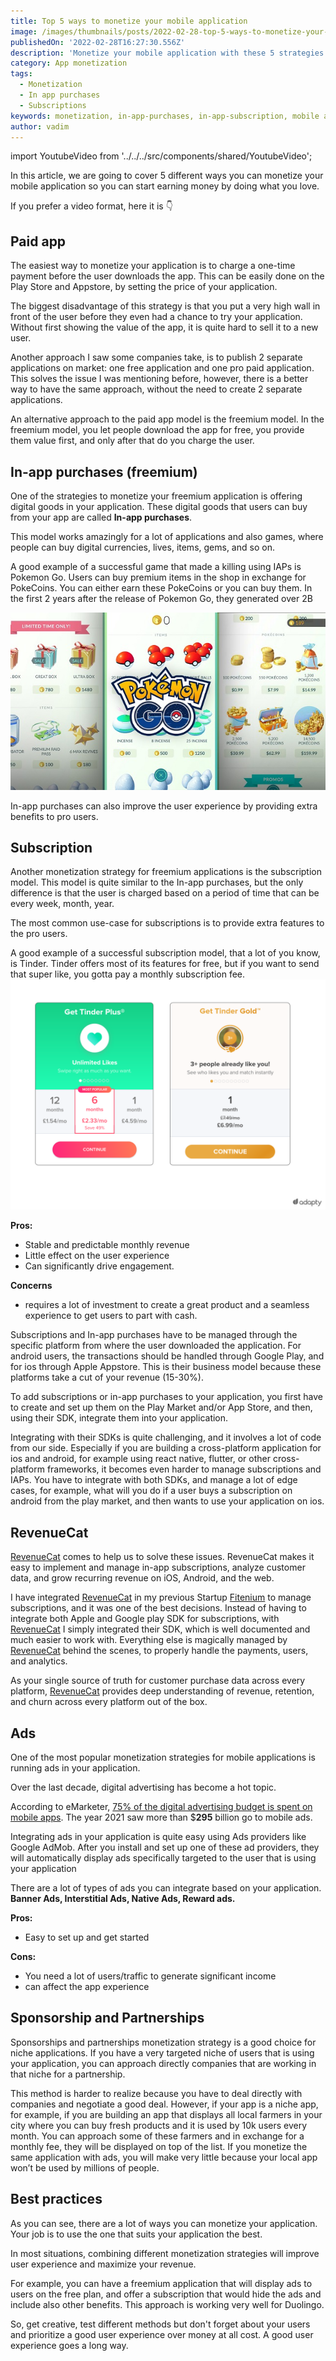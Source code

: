 ```yaml
---
title: Top 5 ways to monetize your mobile application
image: /images/thumbnails/posts/2022-02-28-top-5-ways-to-monetize-your-mobile-application.png
publishedOn: '2022-02-28T16:27:30.556Z'
description: 'Monetize your mobile application with these 5 strategies and start making money doing the things you love most.'
category: App monetization
tags:
  - Monetization
  - In app purchases
  - Subscriptions
keywords: monetization, in-app-purchases, in-app-subscription, mobile app monetization, revenuecat
author: vadim
---
```


import YoutubeVideo from '../../../src/components/shared/YoutubeVideo';

In this article, we are going to cover 5 different ways you can monetize your mobile application so you can start earning money by doing what you love.

If you prefer a video format, here it is 👇
<YoutubeVideo id="kLfsuIsyTs4" />

## Paid app

The easiest way to monetize your application is to charge a one-time payment before the user downloads the app. This can be easily done on the Play Store and Appstore, by setting the price of your application.

The biggest disadvantage of this strategy is that you put a very high wall in front of the user before they even had a chance to try your application. Without first showing the value of the app, it is quite hard to sell it to a new user.

Another approach I saw some companies take, is to publish 2 separate applications on market: one free application and one pro paid application. This solves the issue I was mentioning before, however, there is a better way to have the same approach, without the need to create 2 separate applications.

An alternative approach to the paid app model is the freemium model. In the freemium model, you let people download the app for free, you provide them value first, and only after that do you charge the user.

## In-app purchases (freemium)

One of the strategies to monetize your freemium application is offering digital goods in your application. These digital goods that users can buy from your app are called **In-app purchases**.

This model works amazingly for a lot of applications and also games, where people can buy digital currencies, lives, items, gems, and so on.

A good example of a successful game that made a killing using IAPs is Pokemon Go. Users can buy premium items in the shop in exchange for PokeCoins. You can either earn these PokeCoins or you can buy them. In the first 2 years after the release of Pokemon Go, they generated over 2B

![Pokemon-Go-Shop.jpg](./Pokemon-Go-Shop.jpg)

In-app purchases can also improve the user experience by providing extra benefits to pro users.

## Subscription

Another monetization strategy for freemium applications is the subscription model. This model is quite similar to the In-app purchases, but the only difference is that the user is charged based on a period of time that can be every week, month, year.

The most common use-case for subscriptions is to provide extra features to the pro users.

A good example of a successful subscription model, that a lot of you know, is Tinder. Tinder offers most of its features for free, but if you want to send that super like, you gotta pay a monthly subscription fee.
![Tinder subscription model paywall](./tinder.png)

**Pros:**

- Stable and predictable monthly revenue
- Little effect on the user experience
- Can significantly drive engagement.

**Concerns**

- requires a lot of investment to create a great product and a seamless experience to get users to part with cash.

Subscriptions and In-app purchases have to be managed through the specific platform from where the user downloaded the application. For android users, the transactions should be handled through Google Play, and for ios through Apple Appstore. This is their business model because these platforms take a cut of your revenue (15-30%).

To add subscriptions or in-app purchases to your application, you first have to create and set up them on the Play Market and/or App Store, and then, using their SDK, integrate them into your application.

Integrating with their SDKs is quite challenging, and it involves a lot of code from our side. Especially if you are building a cross-platform application for ios and android, for example using react native, flutter, or other cross-platform frameworks, it becomes even harder to manage subscriptions and IAPs. You have to integrate with both SDKs, and manage a lot of edge cases, for example, what will you do if a user buys a subscription on android from the play market, and then wants to use your application on ios.

## RevenueCat

[RevenueCat](https://www.revenuecat.com/) comes to help us to solve these issues. RevenueCat makes it easy to implement and manage in-app subscriptions, analyze customer data, and grow recurring revenue on iOS, Android, and the web.

I have integrated [RevenueCat](https://www.revenuecat.com/) in my previous Startup [Fitenium](https://fitenium.com/) to manage subscriptions, and it was one of the best decisions. Instead of having to integrate both Apple and Google play SDK for subscriptions, with [RevenueCat](https://www.revenuecat.com/) I simply integrated their SDK, which is well documented and much easier to work with. Everything else is magically managed by [RevenueCat](https://www.revenuecat.com/) behind the scenes, to properly handle the payments, users, and analytics.

As your single source of truth for customer purchase data across every platform, [RevenueCat](https://www.revenuecat.com/) provides deep understanding of revenue, retention, and churn across every platform out of the box.

## Ads

One of the most popular monetization strategies for mobile applications is running ads in your application.

Over the last decade, digital advertising has become a hot topic.

According to eMarketer, [75% of the digital advertising budget is spent on mobile apps](https://www.forbes.com/sites/johnkoetsier/2018/02/23/mobile-advertising-will-drive-75-of-all-digital-ad-spend-in-2018-heres-whats-changing/?sh=70edc81d758b). The year 2021 saw more than $**295** billion go to mobile ads.

Integrating ads in your application is quite easy using Ads providers like Google AdMob. After you install and set up one of these ad providers, they will automatically display ads specifically targeted to the user that is using your application

There are a lot of types of ads you can integrate based on your application. **Banner Ads, Interstitial Ads, Native Ads, Reward ads.**

**Pros:**

- Easy to set up and get started

**Cons:**

- You need a lot of users/traffic to generate significant income
- can affect the app experience

## Sponsorship and Partnerships

Sponsorships and partnerships monetization strategy is a good choice for niche applications. If you have a very targeted niche of users that is using your application, you can approach directly companies that are working in that niche for a partnership.

This method is harder to realize because you have to deal directly with companies and negotiate a good deal. However, if your app is a niche app, for example, if you are building an app that displays all local farmers in your city where you can buy fresh products and it is used by 10k users every month. You can approach some of these farmers and in exchange for a monthly fee, they will be displayed on top of the list. If you monetize the same application with ads, you will make very little because your local app won’t be used by millions of people.

## Best practices

As you can see, there are a lot of ways you can monetize your application. Your job is to use the one that suits your application the best.

In most situations, combining different monetization strategies will improve user experience and maximize your revenue.

For example, you can have a freemium application that will display ads to users on the free plan, and offer a subscription that would hide the ads and include also other benefits. This approach is working very well for Duolingo.

So, get creative, test different methods but don't forget about your users and prioritize a good user experience over money at all cost. A good user experience goes a long way.
